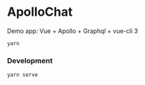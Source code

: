 # ApolloChat

Demo app: Vue + Apollo + Graphql + vue-cli 3

```
yarn
```

### Development

```
yarn serve
```
